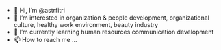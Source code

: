 - 👋 Hi, I’m @astrfitri
- 👀 I’m interested in organization & people development, organizational culture, healthy work environment, beauty industry
- 🌱 I’m currently learning human resources communication development
- 📫 How to reach me ...

<!---
astrfitri/astrfitri is a ✨ special ✨ repository because its `README.md` (this file) appears on your GitHub profile.
You can click the Preview link to take a look at your changes.
--->
